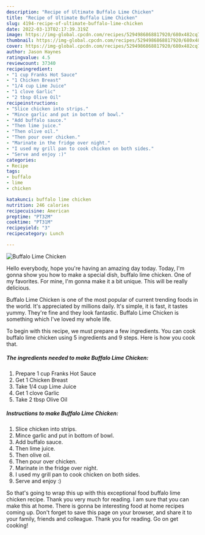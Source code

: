 ```yaml
---
description: "Recipe of Ultimate Buffalo Lime Chicken"
title: "Recipe of Ultimate Buffalo Lime Chicken"
slug: 4194-recipe-of-ultimate-buffalo-lime-chicken
date: 2022-03-13T02:17:39.319Z
image: https://img-global.cpcdn.com/recipes/5294986868817920/680x482cq70/buffalo-lime-chicken-recipe-main-photo.jpg
thumbnail: https://img-global.cpcdn.com/recipes/5294986868817920/680x482cq70/buffalo-lime-chicken-recipe-main-photo.jpg
cover: https://img-global.cpcdn.com/recipes/5294986868817920/680x482cq70/buffalo-lime-chicken-recipe-main-photo.jpg
author: Jason Haynes
ratingvalue: 4.5
reviewcount: 37340
recipeingredient:
- "1 cup Franks Hot Sauce"
- "1 Chicken Breast"
- "1/4 cup Lime Juice"
- "1 clove Garlic"
- "2 tbsp Olive Oil"
recipeinstructions:
- "Slice chicken into strips."
- "Mince garlic and put in bottom of bowl."
- "Add buffalo sauce."
- "Then lime juice."
- "Then olive oil."
- "Then pour over chicken."
- "Marinate in the fridge over night."
- "I used my grill pan to cook chicken on both sides."
- "Serve and enjoy :)"
categories:
- Recipe
tags:
- buffalo
- lime
- chicken

katakunci: buffalo lime chicken 
nutrition: 246 calories
recipecuisine: American
preptime: "PT32M"
cooktime: "PT31M"
recipeyield: "3"
recipecategory: Lunch

---
```



![Buffalo Lime Chicken](https://img-global.cpcdn.com/recipes/5294986868817920/680x482cq70/buffalo-lime-chicken-recipe-main-photo.jpg)

Hello everybody, hope you're having an amazing day today. Today, I'm gonna show you how to make a special dish, buffalo lime chicken. One of my favorites. For mine, I'm gonna make it a bit unique. This will be really delicious.



Buffalo Lime Chicken is one of the most popular of current trending foods in the world. It's appreciated by millions daily. It's simple, it is fast, it tastes yummy. They're fine and they look fantastic. Buffalo Lime Chicken is something which I've loved my whole life.


To begin with this recipe, we must prepare a few ingredients. You can cook buffalo lime chicken using 5 ingredients and 9 steps. Here is how you cook that.

<!--inarticleads1-->

##### The ingredients needed to make Buffalo Lime Chicken:

1. Prepare 1 cup Franks Hot Sauce
1. Get 1 Chicken Breast
1. Take 1/4 cup Lime Juice
1. Get 1 clove Garlic
1. Take 2 tbsp Olive Oil




<!--inarticleads2-->

##### Instructions to make Buffalo Lime Chicken:

1. Slice chicken into strips.
1. Mince garlic and put in bottom of bowl.
1. Add buffalo sauce.
1. Then lime juice.
1. Then olive oil.
1. Then pour over chicken.
1. Marinate in the fridge over night.
1. I used my grill pan to cook chicken on both sides.
1. Serve and enjoy :)




So that's going to wrap this up with this exceptional food buffalo lime chicken recipe. Thank you very much for reading. I am sure that you can make this at home. There is gonna be interesting food at home recipes coming up. Don't forget to save this page on your browser, and share it to your family, friends and colleague. Thank you for reading. Go on get cooking!

